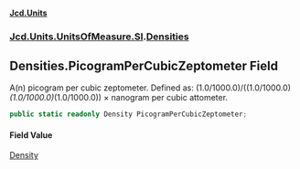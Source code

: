 #### [Jcd.Units](index.md 'index')
### [Jcd.Units.UnitsOfMeasure.SI](Jcd.Units.UnitsOfMeasure.SI.md 'Jcd.Units.UnitsOfMeasure.SI').[Densities](Densities.md 'Jcd.Units.UnitsOfMeasure.SI.Densities')

## Densities.PicogramPerCubicZeptometer Field

A(n) picogram per cubic zeptometer. Defined as: (1.0/1000.0)/((1.0/1000.0)*(1.0/1000.0)*(1.0/1000.0)) × nanogram per cubic attometer.

```csharp
public static readonly Density PicogramPerCubicZeptometer;
```

#### Field Value
[Density](Density.md 'Jcd.Units.UnitTypes.Density')